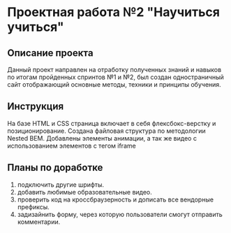 # Проектная работа №2 "Научиться учиться"  

## Описание проекта  

Данный проект направлен на отработку полученных знаний и навыков по итогам пройденных спринтов №1 и №2, был создан одностраничный сайт отображающий основные методы, техники и принципы обучения.

## Инструкция  

На базе HTML и CSS страница включает в себя флексбокс-верстку и позиционирование. Создана файловая структура по методологии Nested BEM. Добавлены элементы анимации, а так же видео с использованием элементов с тегом iframe 

## Планы по доработке

1. подключить другие шрифты.
2. добавить любимые образовательные видео.
3. проверить код на кроссбраузерность и дописать все вендорные префиксы.
4. задизайнить форму, через которую пользователи смогут отправить  комментарии.

